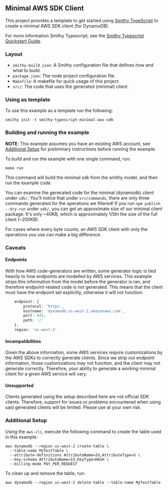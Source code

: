 ## Minimal AWS SDK Client

This project provides a template to get started using [Smithy TypeScript](https://github.com/smithy-lang/smithy-typescript/) 
to create a minimal AWS SDK client (for DynamoDB).

For more information Smithy Typescript, see the [Smithy Typescript Quickstart Guide](https://smithy.io/2.0/typescript/quickstart.html).

### Layout 

- `smithy-build.json`: A Smithy configuration file that defines how and what to build.
- `package.json`: The node project configuration file. 
- `Makefile`: A makefile for quick usage of this project.
- `src/`: The code that uses the generated (minimal) client.

### Using as template
To use this example as a template run the following:

```console
smithy init -t smithy-typescript-minimal-aws-sdk
```

### Building and running the example

**NOTE**: This example assumes you have an existing AWS account, see [Additional Setup](#additional-setup) for preliminary instructions before running the example.

To build and run the example with one single command, run:
```console
make run
```
This command will build the minimal sdk from the smithy model, and then run the example code.

You can examine the generated code for the minimal (dynamodb) client under `sdk/`. You'll notice that under `src/commands`, there are only three commands generated for the operations we filtered! If you run `npm publish --dry-run` under `sdk/`, you can get an approximate size of our minimal client package. It's only ~40KB, which is approximately 1/5th the size of the full client (~200KB).

For cases where every byte counts, an AWS SDK client with only the operations you use can make a big difference. 

### Caveats

#### Endpoints
With how AWS code-generators are written, some generator logic is tied heavily to how endpoints are modelled by AWS services. This example strips this information from the model before the generator is ran, and therefore endpoint-related code is not generated. This means that the client must have the endpoint set explicitly, otherwise it will not function:
```typescript
    endpoint: {
        protocol: 'https',
        hostname: 'dynamodb.us-west-2.amazonaws.com',
        port: 443,
        path: '/'
    },
    region: 'us-west-2'
```

#### Incompatibilities
Given the above information, some AWS services require customizations by the AWS SDKs to correctly generate clients. Since we strip out endpoint information, those customizations may not function, and the client may not generate correctly. Therefore, your ability to generate a *working* minimal client for a given AWS service will vary.

#### Unsupported
Clients generated using the setup described here are not official SDK clients. Therefore, support for issues or problems encountered when using said generated clients will be limited. 
Please use at your own risk.

### Additional Setup

Using the `aws-cli`, execute the following command to create the table used in this example:

```console
aws dynamodb --region us-west-2 create-table \
  --table-name MyTestTable \
  --attribute-definitions AttributeName=Id,AttributeType=S \
  --key-schema AttributeName=Id,KeyType=HASH \
  --billing-mode PAY_PER_REQUEST
```

To clean up and remove the table, run:
```console
aws dynamodb --region us-west-2 delete-table --table-name MyTestTable
```
